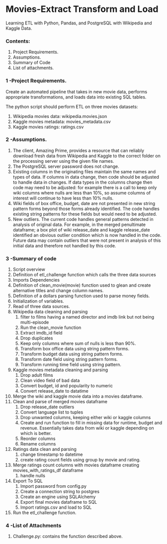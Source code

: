 # Movies-Extract Transform and Load
Learning ETL with Python, Pandas, and  PostgreSQL with Wikipedia and Kaggle Data.

### Contents: 

1. Project Requirements.
2. Assumptions.
3. Summary of Code
4. List of attachments.

### 1 -Project Requirements.  

Create an automated pipeline that takes in new movie data, performs appropriate transformations, and loads data into existing SQL tables. 

The python  script should perform ETL on three movies datasets:

1. Wikipedia movies data: wikipedia.movies.json
2. Kaggle movies metadata: movies_metadata.csv 
3. Kaggle movies ratings: ratings.csv

### 2 -Assumptions.  

1. The client, Amazing Prime, provides a resource that can reliably download fresh data from Wikipedia and Kaggle to the correct folder on the processing server using the given file names.
2. The PostgreSQL server password does not change. 
3. Existing columns in the originating files maintain the same names and types of data.  If columns in data change, then code should be adjusted to handle data in changes. If data types in the columns change then code may need to be adjusted: for example there is a call to keep only wiki columns where nulls are less than 10%, so assume columns of interest will continue to have less than 10% nulls.
4. Wiki fields of  box office, budget, date are not presented in new string pattern forms beyond those forms already identified. The code handles existing string patterns for these fields but would need to be adjusted.
5. New outliers.  The current code handles general patterns detected in analysis of original data. For example, in the merged penultimate dataframe; a box plot of  wiki release_date and kaggle release_date identified an obvious outlier condition which is now handled  in the code. Future data may contain outliers that were not present in analysis of this initial data and therefore not handled by this code.

### 3 -Summary of code

1. Script overview
2. Definition of etl_challenge function which calls the three data sources
3. Imports Dependencies
4. Definition of clean_movie(movie) function used to glean and create alternative titles and change column names.
5. Definition of a dollars parsing function used to parse money fields.
6. Initialization of variables.
7. Read of three data sources. 
8. Wikipedia data cleaning and parsing
   1. filter to films having a named director and imdb link but not being multi-episode
   2. Run the clean_movie function
   3. Extract imdb_id field
   4. Drop duplicates
   5. Keep only columns where sum of nulls is less than 90%.
   6. Transform box office data using string pattern forms.
   7. Transform budget data using string pattern forms.
   8. Transform date field using string pattern forms.
   9. Transform running time field using string pattern.
9. Kaggle movies metadata cleaning and parsing
   1. Drop adult films
   2. Clean video field of bad data
   3. Convert budget, id and popularity to numeric
   4. Convert release_date to datatime
10. Merge the wiki and kaggle movie data into a movies dataframe.
11. Clean and parse of merged movies dataframe
    1. Drop release_date outliers
    2. Convert language list to tuples
    3. Drop unwanted columns, keeping either wiki or kaggle columns    
    4. Create and run function to fill in missing data for runtime, budget and revenue.  Essentially takes data from wiki or kaggle depending on which is better.
    5. Reorder columns
    6. Rename columns
12. Ratings data clean and parsing 
    1. change timestamp to datetime
    2. create rating count fields  using group by movie and rating.
13. Merge ratings count columns with movies dataframe creating movies_with_ratings_df  dataframe
    1. handle nulls
14. Export To SQL
    1. Import password from config.py
    2. Create a connection string  to postgres
    3. Create an engine using SQLAlchemy
    4. Export final movies dataframe to SQL
    5. Import ratings.csv and load to SQL
15. Run the etl_challenge function.

### 4 -List of Attachments

1. Challenge.py: contains the function described above.